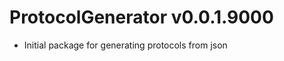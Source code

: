 
ProtocolGenerator v0.0.1.9000
======================

- Initial package for generating protocols from json